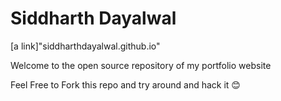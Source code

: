 # Siddharth Dayalwal

[a link]"siddharthdayalwal.github.io"

Welcome to the open source repository of my portfolio website

Feel Free to Fork this repo and try around and hack it 😊

